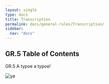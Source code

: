 ```yaml
---
layout: single
type: docs
title: Transcription
permalink: docs/general-rules/Transcription/
sidebar:
  nav: "docs"
---
```


## GR.5 Table of Contents

<a name="GR.5">GR.5</a> A typoe a typoe!

![ye](https://rbms-bsc.github.io/DCRMR/assets/pictures/transcription/ye.png "ye")
